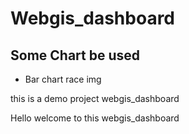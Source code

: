 # Webgis_dashboard
## Some Chart be used 

* Bar chart race
img

this is a demo project webgis_dashboard

Hello welcome to this webgis_dashboard